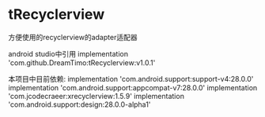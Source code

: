 # tRecyclerview
方便使用的recyclerview的adapter适配器

android studio中引用
implementation 'com.github.DreamTimo:tRecyclerview:v1.0.1'

本项目中目前依赖:
implementation 'com.android.support:support-v4:28.0.0'
implementation 'com.android.support:appcompat-v7:28.0.0'
implementation 'com.jcodecraeer:xrecyclerview:1.5.9'
implementation 'com.android.support:design:28.0.0-alpha1'
